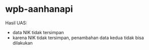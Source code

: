 # wpb-aanhanapi
Hasil UAS:
- data NIK tidak tersimpan
- karena NIK tidak tersimpan, penambahan data kedua tidak bisa dilakukan
